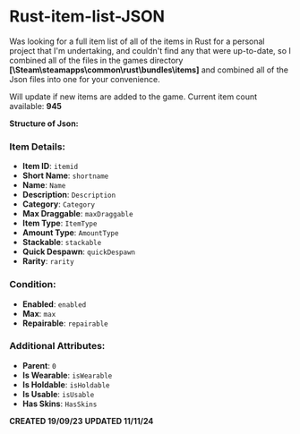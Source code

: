 # Rust-item-list-JSON
Was looking for a full item list of all of the items in Rust for a personal project that I'm undertaking, 
and couldn't find any that were up-to-date, so I combined all of the files in the games directory **[\\Steam\steamapps\common\rust\bundles\items]** and combined all of the Json files into one for your convenience. 


Will update if new items are added to the game. Current item count available: **945**

**Structure of Json:**

### Item Details:

- **Item ID**: `itemid`
- **Short Name**: `shortname`
- **Name**: `Name`
- **Description**: `Description`
- **Category**: `Category`
- **Max Draggable**: `maxDraggable`
- **Item Type**: `ItemType`
- **Amount Type**: `AmountType`
- **Stackable**: `stackable`
- **Quick Despawn**: `quickDespawn`
- **Rarity**: `rarity`

### Condition:

- **Enabled**: `enabled`
- **Max**: `max`
- **Repairable**: `repairable`

### Additional Attributes:

- **Parent**: `0`
- **Is Wearable**: `isWearable`
- **Is Holdable**: `isHoldable`
- **Is Usable**: `isUsable`
- **Has Skins**: `HasSkins`

**CREATED 19/09/23**
**UPDATED 11/11/24**
